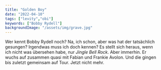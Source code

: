 ```yaml
---
title: "Golden Boy"
date: "2022-04-10"
tags: ["levity","obi"]
keywords: ["Bobby Rydell"]
backgroundImage: "/assets/img/grave.jpg"
---
```

Wer kennt Bobby Rydell noch? Na, ich schon, aber was hat der tatsächlich gesungen? Irgendwas muss ich doch kennen? Es stellt sich heraus, wenn ich nicht was übersehen habe, nur *Jingle Bell Rock*. Aber immerhin. Er wuchs auf zusammen quasi mit Fabian und Frankie Avolon. Und die gingen bis zuletzt gemeinsam auf Tour. Jetzt nicht mehr.